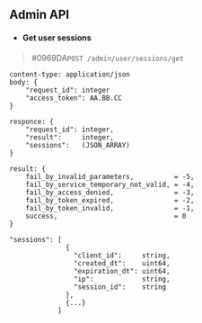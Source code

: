 ## Admin API
* #### Get user sessions

>#0969DA`POST /admin/user/sessions/get`

	content-type: application/json
	body: {
		"request_id": integer
		"access_token": AA.BB.CC
	}

	responce: {
		"request_id": integer,
		"result":     integer,
		"sessions":   (JSON_ARRAY)
	}

	result: {
		fail_by_invalid_parameters,          = -5,
		fail_by_service_temporary_not_valid, = -4,
		fail_by_access_denied,               = -3,
		fail_by_token_expired,               = -2,
		fail_by_token_invalid,               = -1,
		success,                             = 0
	}

	"sessions": [
                  {
                    "client_id":     string,
                    "created_dt":    uint64,
                    "expiration_dt": uint64,
                    "ip":            string,
                    "session_id":    string
                  },
                  {...}
                ]
